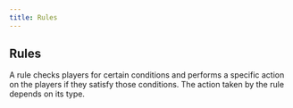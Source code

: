 ```yaml
---
title: Rules
---
```


## Rules

A rule checks players for certain conditions and performs a specific action on the players if they satisfy those conditions. The action taken by the rule depends on its type.

